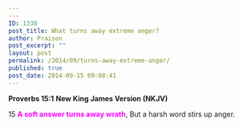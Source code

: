 ```yaml
---
---
ID: 1338
post_title: What turns away extreme anger?
author: Praison
post_excerpt: ""
layout: post
permalink: /2014/09/turns-away-extreme-anger/
published: true
post_date: 2014-09-15 09:08:41
---
```

<strong>Proverbs 15:1</strong>
<strong> New King James Version (NKJV)</strong>

15 <span style="color: #ff00ff;"><strong>A soft answer turns away wrath</strong></span>,
But a harsh word stirs up anger.